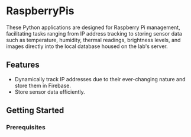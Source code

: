 # RaspberryPis
These Python applications are designed for Raspberry Pi management, facilitating tasks ranging from IP address tracking to storing sensor data such as temperature, humidity, thermal readings, brightness levels, and images directly into the local database housed on the lab's server.

## Features
- Dynamically track IP addresses due to their ever-changing nature and store them in Firebase.
- Store sensor data efficiently.

## Getting Started

### Prerequisites 
